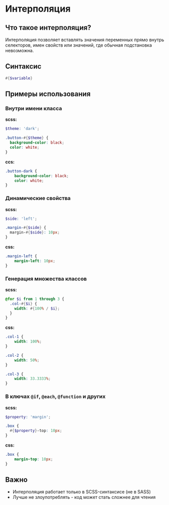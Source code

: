 # Интерполяция

## Что такое интерполяция?

Интерполяция позволяет вставлять значения переменных прямо внутрь селекторов, имен свойств или значений, где обычная
подстановка невозможна.

## Синтаксис

```scss
#{$variable}
```

## Примеры использования

### Внутри имени класса

**scss:**

```scss
$theme: 'dark';

.button-#{$theme} {
  background-color: black;
  color: white;
}
```

**ccs:**

```css
.button-dark {
    background-color: black;
    color: white;
}
```

### Динамические свойства

**scss:**

```scss
$side: 'left';

.margin-#{$side} {
  margin-#{$side}: 10px;
}
```

**css:**

```css
.margin-left {
    margin-left: 10px;
}
```

### Генерация множества классов

**scss:**

```scss
@for $i from 1 through 3 {
  .col-#{$i} {
    width: #{100% / $i};
  }
}
```

**css:**

```css
.col-1 {
    width: 100%;
}

.col-2 {
    width: 50%;
}

.col-3 {
    width: 33.3333%;
}
```

### В ключах `@if`, `@each`, `@function` и других

**scss:**

```scss
$property: 'margin';

.box {
  #{$property}-top: 10px;
}
```

**css:**

```css
.box {
    margin-top: 10px;
}
```

## Важно

* Интерполяция работает только в SCSS-синтаксисе (не в SASS)
* Лучше не злоупотреблять - код может стать сложнее для чтения